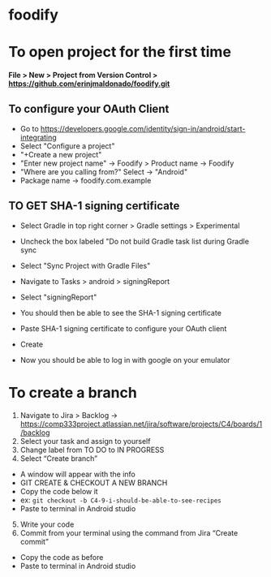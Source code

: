 # foodify

# To open project for the first time
#### File > New > Project from Version Control > https://github.com/erinjmaldonado/foodify.git

## To configure your OAuth Client
- Go to https://developers.google.com/identity/sign-in/android/start-integrating
- Select "Configure a project"
- "+Create a new project"
- "Enter new project name" -> Foodify > Product name -> Foodify
- "Where are you calling from?" Select -> "Android"
- Package name -> foodify.com.example

## TO GET SHA-1 signing certificate
- Select Gradle in top right corner > Gradle settings > Experimental
- Uncheck the box labeled "Do not build Gradle task list during Gradle sync
- Select "Sync Project with Gradle Files"
- Navigate to Tasks > android > signingReport
- Select "signingReport"
- You should then be able to see the SHA-1 signing certificate

- Paste SHA-1 signing certificate to configure your OAuth client
- Create
- Now you should be able to log in with google on your emulator
# To create a branch 
1. Navigate to Jira > Backlog -> https://comp333project.atlassian.net/jira/software/projects/C4/boards/1/backlog
2. Select your task and assign to yourself
3. Change label from TO DO to IN PROGRESS
4. Select “Create branch”
- A window will appear with the info
- GIT CREATE & CHECKOUT A NEW BRANCH
- Copy the code below it
- ex: `git checkout -b C4-9-i-should-be-able-to-see-recipes`
- Paste to terminal in Android studio
5. Write your code
6. Commit from your terminal using the command from Jira “Create commit”
- Copy the code as before
- Paste to terminal in Android studio

